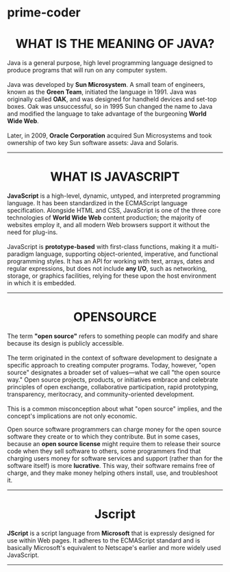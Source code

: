 # prime-coder

<html>
<head>
<center><h1>WHAT IS THE MEANING OF JAVA?</h1></center>
<title>
Meaning of Java.
</title>
</head>
<body>
<p>
Java is a general purpose, high level programming language designed to produce programs that will run on any computer system.
<br><br>
Java was developed by <b>Sun Microsystem</b>. A small team of engineers, known as the <b>Green Team</b>, initiated the language in 1991. Java was originally called <b>OAK</b>, and was designed for handheld devices and set-top boxes. Oak was unsuccessful, so in 1995 Sun changed the name to Java and modified the language to take advantage of the burgeoning <b>World Wide Web</b>.
<br><br>
Later, in 2009, <b>Oracle Corporation</b> acquired Sun Microsystems and took ownership of two key Sun software assets: Java and Solaris.
</p>
<hr>
</body>
</html>
<html>
<head>
<center><h1>WHAT IS JAVASCRIPT</h1></center>
<title>
JavaScript
</title>
</head>
<body>
<p>
<b>JavaScript</b> is a high-level, dynamic, untyped, and interpreted programming language. It has been standardized in the ECMAScript language specification. Alongside HTML and CSS, JavaScript is one of the three core technologies of <b>World Wide Web</b> content production; the majority of websites employ it, and all modern Web browsers support it without the need for plug-ins.
<br><br> 
JavaScript is <b>prototype-based</b> with first-class functions, making it a multi-paradigm language, supporting object-oriented, imperative, and functional programming styles. It has an API for working with text, arrays, dates and regular expressions, but does not include <b>any I/O</b>, such as networking, storage, or graphics facilities, relying for these upon the host environment in which it is embedded.
</p>
<hr>
</body>
</html>
<html>
<head>
<center><h1>OPENSOURCE</h1></center>
<title>
What is opensource
</title>
</head>
<body>
<p>
The term <b>"open source"</b> refers to something people can modify and share because its design is publicly accessible.
<br><br>
The term originated in the context of software development to designate a specific approach to creating computer programs. Today, however, "open source" designates a broader set of values—what we call "the open source way." Open source projects, products, or initiatives embrace and celebrate principles of open exchange, collaborative participation, rapid prototyping, transparency, meritocracy, and community-oriented development.
<br><br>
This is a common misconception about what "open source" implies, and the concept's implications are not only economic.

Open source software programmers can charge money for the open source software they create or to which they contribute. But in some cases, because an <b>open source license</b> might require them to release their source code when they sell software to others, some programmers find that charging users money for software services and support (rather than for the software itself) is more <b>lucrative</b>. This way, their software remains free of charge, and they make money helping others install, use, and troubleshoot it.
</p>
<hr>
</body>
</html>
<html>
<head>
<center><h1>Jscript</h1></center>
<title>
What is Jscript?
</title>
</head>
<body>
<p>
<b>JScript</b> is a script language from <b>Microsoft</b> that is expressly designed for use within Web pages. It adheres to the ECMAScript standard and is basically Microsoft's equivalent to Netscape's earlier and more widely used JavaScript.
<br>
</p>
<hr>
</body>
</html>
